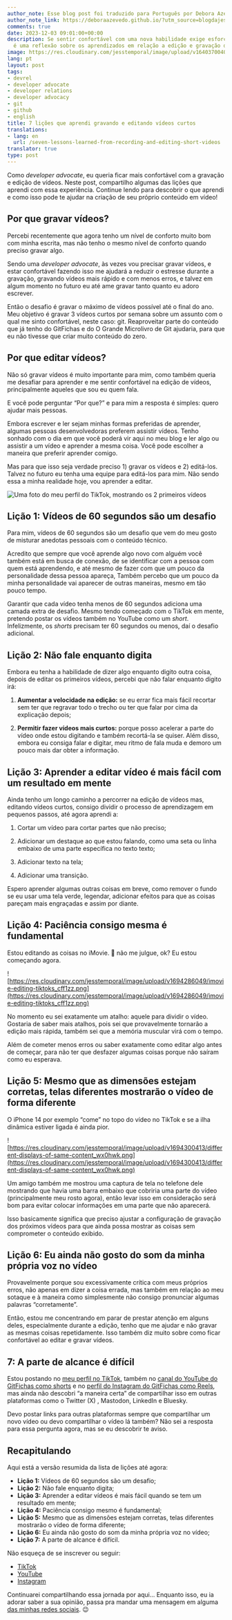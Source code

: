 ```yaml
---
author_note: Esse blog post foi traduzido para Português por Debora Azevedo.
author_note_link: https://deboraazevedo.github.io/?utm_source=blogdajess
comments: true
date: 2023-12-03 09:01:00+00:00
description: Se sentir confortável com uma nova habilidade exige esforço. Esse posts
  é uma reflexão sobre os aprendizados em relação a edição e gravação de vídeos
image: https://res.cloudinary.com/jesstemporal/image/upload/v1640370040/covers/variados_aanizj.png
lang: pt
layout: post
tags:
- devrel
- developer advocate
- developer relations
- developer advocacy
- git
- github
- english
title: 7 lições que aprendi gravando e editando vídeos curtos
translations:
- lang: en
  url: /seven-lessons-learned-from-recording-and-editing-short-videos
translator: true
type: post
---
```


Como *developer advocate*, eu queria ficar mais confortável com a gravação e edição de vídeos. Neste post, compartilho algumas das lições que aprendi com essa experiência. Continue lendo para descobrir o que aprendi e como isso pode te ajudar na criação de seu próprio conteúdo em vídeo!

## Por que gravar vídeos?

Percebi recentemente que agora tenho um nível de conforto muito bom com minha escrita, mas não tenho o mesmo nível de conforto quando preciso gravar algo.

Sendo uma *developer advocate*, às vezes vou precisar gravar vídeos, e estar confortável fazendo isso me ajudará a reduzir o estresse durante a gravação, gravando vídeos mais rápido e com menos erros, e talvez em algum momento no futuro eu até ame gravar tanto quanto eu adoro escrever.

Então o desafio é gravar o máximo de vídeos possível até o final do ano. Meu objetivo é gravar 3 vídeos curtos por semana sobre um assunto com o qual me sinto confortável, neste caso: git. Reaproveitar parte do conteúdo que já tenho do GitFichas e do O Grande Microlivro de Git  ajudaria, para que eu não tivesse que criar muito conteúdo do zero.

## Por que editar vídeos?

Não só gravar vídeos é muito importante para mim, como também queria me desafiar para aprender e me sentir confortável na edição de vídeos, principalmente aqueles que sou eu quem fala.

E você pode perguntar “Por que?” e para mim a resposta é simples: quero ajudar mais pessoas.

Embora escrever e ler sejam minhas formas preferidas de aprender, algumas pessoas desenvolvedoras preferem assistir vídeos. Tenho sonhado com o dia em que você poderá vir aqui no meu blog e ler algo ou assistir a um vídeo e aprender a mesma coisa. Você pode escolher a maneira que preferir aprender comigo.

Mas para que isso seja verdade preciso 1) gravar os vídeos e 2) editá-los. Talvez no futuro eu tenha uma equipe para editá-los para mim. Não sendo essa a minha realidade hoje, vou aprender a editar.

![Uma foto do meu perfil do TikTok, mostrando os 2 primeiros vídeos](https://res.cloudinary.com/jesstemporal/image/upload/v1694285944/tiktok-jess-temporal-profile-showing-the-first-two-videos.jpg)

## Lição 1: Vídeos de 60 segundos são um desafio

Para mim, vídeos de 60 segundos são um desafio que vem do meu gosto de misturar anedotas pessoais com o conteúdo técnico.

Acredito que sempre que você aprende algo novo com alguém você também está em busca de conexão, de se identificar com a pessoa com quem está aprendendo, e até mesmo de fazer com que um pouco da personalidade dessa pessoa apareça, Também percebo que um pouco da minha personalidade vai aparecer de outras maneiras, mesmo em tão pouco tempo.

Garantir que cada vídeo tenha menos de 60 segundos adiciona uma camada extra de desafio. Mesmo tendo começado com o TikTok em mente, pretendo postar os vídeos também no YouTube como um *short*. Infelizmente, os *shorts* precisam ter 60 segundos ou menos, daí o desafio adicional.

## Lição 2: Não fale enquanto digita

Embora eu tenha a habilidade de dizer algo enquanto digito outra coisa, depois de editar os primeiros vídeos, percebi que não falar enquanto digito irá:

1) **Aumentar a velocidade na edição:** se eu errar fica mais fácil recortar sem ter que regravar todo o trecho ou ter que falar por cima da explicação depois;

2) **Permitir fazer vídeos mais curtos:** porque posso acelerar a parte do vídeo onde estou digitando e também recortá-la se quiser. Além disso, embora eu consiga falar e digitar, meu ritmo de fala muda e demoro um pouco mais dar obter a informação.

## Lição 3: Aprender a editar vídeo é mais fácil com um resultado em mente

Ainda tenho um longo caminho a percorrer na edição de vídeos mas, editando vídeos curtos, consigo dividir o processo de aprendizagem em pequenos passos, até agora aprendi a:

1) Cortar um vídeo para cortar partes que não preciso;

2) Adicionar um destaque ao que estou falando, como uma seta ou linha embaixo de uma parte específica no texto texto;

3) Adicionar texto na tela;

4) Adicionar uma transição.

Espero aprender algumas outras coisas em breve, como remover o fundo se eu usar uma tela verde, legendar, adicionar efeitos para que as coisas pareçam mais engraçadas e assim por diante.

## Lição 4: Paciência consigo mesma é fundamental

Estou editando as coisas no iMovie. 👀 não me julgue, ok? Eu estou começando agora.

![https://res.cloudinary.com/jesstemporal/image/upload/v1694286049/imovie-editing-tiktoks_cff1zz.png](https://res.cloudinary.com/jesstemporal/image/upload/v1694286049/imovie-editing-tiktoks_cff1zz.png)

No momento eu sei exatamente um atalho: aquele para dividir o vídeo. Gostaria de saber mais atalhos, pois sei que provavelmente tornarão a edição mais rápida, também sei que a memória muscular virá com o tempo.

Além de cometer menos erros ou saber exatamente como editar algo antes de começar, para não ter que desfazer algumas coisas porque não saíram como eu esperava.

## Lição 5: Mesmo que as dimensões estejam corretas, telas diferentes mostrarão o vídeo de forma diferente

O iPhone 14 por exemplo “come” no topo do vídeo no TikTok e se a ilha dinâmica estiver ligada é ainda pior.

![https://res.cloudinary.com/jesstemporal/image/upload/v1694300413/different-displays-of-same-content_wx0hwk.png](https://res.cloudinary.com/jesstemporal/image/upload/v1694300413/different-displays-of-same-content_wx0hwk.png)

Um amigo também me mostrou uma captura de tela no telefone dele mostrando que havia uma barra embaixo que cobriria uma parte do vídeo (principalmente meu rosto agora), então levar isso em consideração será bom para evitar colocar informações em uma parte que não aparecerá. 

Isso basicamente significa que preciso ajustar a configuração de gravação dos próximos vídeos para que ainda possa mostrar as coisas sem comprometer o conteúdo exibido.

## Lição 6: Eu ainda não gosto do som da minha própria voz no vídeo

Provavelmente porque sou excessivamente crítica com meus próprios erros, não apenas em dizer a coisa errada, mas também em relação ao meu sotaque e à maneira como simplesmente não consigo pronunciar algumas palavras “corretamente”.

Então, estou me concentrando em parar de prestar atenção em alguns deles, especialmente durante a edição, tenho que me ajudar e não gravar as mesmas coisas repetidamente. Isso também diz muito sobre como ficar confortável ao editar e gravar vídeos.

## 7: A parte de alcance é difícil

Estou postando no [meu perfil no TikTok](https://www.tiktok.com/@jess.temporal), também no [canal do YouTube do GitFichas como shorts](https://www.youtube.com/@gitfichas) e no [perfil do Instagram do GitFichas como Reels](https://www.instagram.com/gitfichas/reels/), mas ainda não descobri “a maneira certa” de compartilhar isso em outras plataformas como o Twitter (X) , Mastodon, LinkedIn e Bluesky.

Devo postar links para outras plataformas sempre que compartilhar um novo vídeo ou devo compartilhar o vídeo lá também? Não sei a resposta para essa pergunta agora, mas se eu descobrir te aviso.

## Recapitulando

Aqui está a versão resumida da lista de lições até agora:

- **Lição 1:** Vídeos de 60 segundos são um desafio;
- **Lição 2:** Não fale enquanto digita;
- **Lição 3:** Aprender a editar vídeos é mais fácil quando se tem um resultado em mente;
- **Lição 4:** Paciência consigo mesmo é fundamental;
- **Lição 5:** Mesmo que as dimensões estejam corretas, telas diferentes mostrarão o vídeo de forma diferente;
- **Lição 6:** Eu ainda não gosto do som da minha própria voz no vídeo;
- **Lição 7:** A parte de alcance é difícil.

Não esqueça de se inscrever ou seguir:

- [TikTok](https://www.tiktok.com/@jess.temporal)
- [YouTube](https://www.youtube.com/@gitfichas)
- [Instagram](https://www.instagram.com/gitfichas/reels/)

Continuarei compartilhando essa jornada por aqui... Enquanto isso, eu ia adorar saber a sua opinião, passa pra mandar uma mensagem em alguma [das minhas redes sociais](https://jtemporal.com/socials). 😉